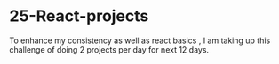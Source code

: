 # 25-React-projects
To enhance my consistency as well as react basics , I am taking up this challenge of doing 2 projects per day for next 12 days. 
